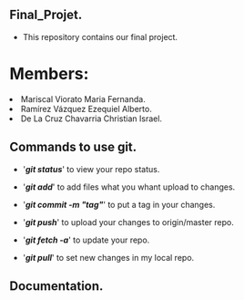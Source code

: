 ## Final_Projet.

* This repository contains our final project.

# Members:
 
<li>Mariscal Viorato Maria Fernanda.</li>
<li>Ramírez Vázquez Ezequiel Alberto.</li>
<li> De La Cruz Chavarria Christian Israel.</li>


## Commands to use git.

* '***git status***' to view your repo status.
* '***git add***' to add files what you whant upload to changes.
* '***git commit -m "tag"***' to put a tag in your changes.
* '***git push***' to upload your changes to origin/master repo.


* '***git fetch -a***' to update your repo.
* '***git pull***' to set new changes in my local repo. 

## Documentation.
